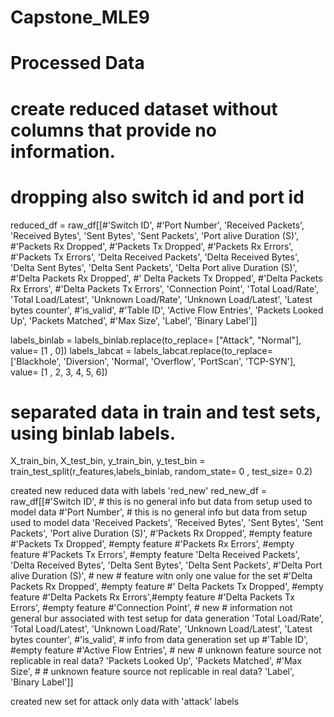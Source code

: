 Capstone_MLE9
==============================

# Processed Data

# create reduced dataset without columns that provide no information.
# dropping also switch  id and port id

reduced_df = raw_df[[#'Switch ID', 
                        #'Port Number', 
                        'Received Packets', 
                        'Received Bytes', 
                        'Sent Bytes', 
                        'Sent Packets', 
                        'Port alive Duration (S)',
                        #'Packets Rx Dropped', 
                        #'Packets Tx Dropped', 
                        #'Packets Rx Errors',
                        #'Packets Tx Errors', 
                        'Delta Received Packets', 
                        'Delta Received Bytes',
                        'Delta Sent Bytes', 
                        'Delta Sent Packets',
                        'Delta Port alive Duration (S)', 
                        #'Delta Packets Rx Dropped',
                        #' Delta Packets Tx Dropped', 
                        #'Delta Packets Rx Errors',
                        #'Delta Packets Tx Errors', 
                        'Connection Point', 
                        'Total Load/Rate',
                        'Total Load/Latest', 
                        'Unknown Load/Rate', 
                        'Unknown Load/Latest',
                        'Latest bytes counter', 
                        #'is_valid', 
                        #'Table ID', 
                        'Active Flow Entries',
                        'Packets Looked Up', 
                        'Packets Matched', 
                        #'Max Size', 
                        'Label',
                        'Binary Label']]




labels_binlab = labels_binlab.replace(to_replace= ["Attack", "Normal"], value= [1 , 0])
labels_labcat = labels_labcat.replace(to_replace= ['Blackhole', 'Diversion', 'Normal', 'Overflow', 'PortScan', 'TCP-SYN'], value= [1 , 2, 3, 4, 5, 6])

# separated data in train and test sets, using binlab labels.
X_train_bin, X_test_bin, y_train_bin, y_test_bin = train_test_split(r_features,labels_binlab, random_state= 0 , test_size= 0.2)


created new reduced data with labels 'red_new'
red_new_df = raw_df[[#'Switch ID', # this is no general info but data from setup used to model data
                        #'Port Number', # this is no general info but data from setup used to model data
                        'Received Packets', 
                        'Received Bytes', 
                        'Sent Bytes', 
                        'Sent Packets', 
                        'Port alive Duration (S)',
                        #'Packets Rx Dropped', #empty feature
                        #'Packets Tx Dropped', #empty feature
                        #'Packets Rx Errors', #empty feature
                        #'Packets Tx Errors', #empty feature
                        'Delta Received Packets', 
                        'Delta Received Bytes',
                        'Delta Sent Bytes', 
                        'Delta Sent Packets',
                        #'Delta Port alive Duration (S)', # new # feature witn only one value for the set 
                        #'Delta Packets Rx Dropped', #empty feature
                        #' Delta Packets Tx Dropped', #empty feature
                        #'Delta Packets Rx Errors',#empty feature
                        #'Delta Packets Tx Errors', #empty feature
                        #'Connection Point', # new # information not general bur associated with test setup for data generation
                        'Total Load/Rate',
                        'Total Load/Latest', 
                        'Unknown Load/Rate', 
                        'Unknown Load/Latest',
                        'Latest bytes counter', 
                        #'is_valid', # info from data generation set up
                        #'Table ID', #empty feature
                        #'Active Flow Entries', # new # unknown feature source not replicable in real data?
                        'Packets Looked Up', 
                        'Packets Matched', 
                        #'Max Size', # # unknown feature source not replicable in real data?
                        'Label',
                        'Binary Label']]


created new set for attack only data with 'attack' labels
                      
